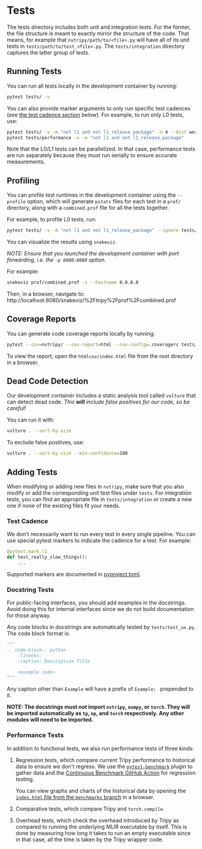 # Tests

The tests directory includes both unit and integration tests. For the former, the file
structure is meant to exactly mirror the structure of the code. That means, for example
that `nvtripy/path/to/<file>.py` will have all of its unit tests in `tests/path/to/test_<file>.py`.
The `tests/integration` directory captures the latter group of tests.


## Running Tests

You can run all tests locally in the development container by running:
```bash
pytest tests/ -v
```

You can also provide marker arguments to only run specific test cadences
(see [the test cadence section](#test-cadence) below). For example, to run only
L0 tests, use:

```bash
pytest tests/ -v -m "not l1 and not l1_release_package" -n 4 --dist worksteal --ignore tests/performance
pytest tests/performance -v -m "not l1 and not l1_release_package"
```

Note that the L0/L1 tests can be parallelized. In that case, performance tests
are run separately because they must run serially to ensure accurate measurements.

## Profiling

You can profile test runtimes in the development container using the
`--profile` option, which will generate `pstats` files for each test
in a `prof/` directory, along with a `combined.prof` file for all the
tests together.

For example, to profile L0 tests, run:

```bash
pytest tests/ -v -m "not l1 and not l1_release_package" --ignore tests/performance --profile
```

You can visualize the results using `snakeviz`.

*NOTE: Ensure that you launched the development container with port forwarding,*
*i.e. the `-p 8080:8080` option.*

For example:

```bash
snakeviz prof/combined.prof -s --hostname 0.0.0.0
```

Then, in a browser, navigate to:
http://localhost:8080/snakeviz/%2Ftripy%2Fprof%2Fcombined.prof



## Coverage Reports

You can generate code coverage reports locally by running:

```bash
pytest --cov=nvtripy/ --cov-report=html --cov-config=.coveragerc tests/ -v
```

To view the report, open the `htmlcov/index.html` file from the root directory in a browser.


## Dead Code Detection

Our development container includes a static analysis tool called `vulture` that can
detect dead code. *This **will** include false positives for our code, so be careful!*

You can run it with:

```bash
vulture . --sort-by-size
```

To exclude false positives, use:

```bash
vulture . --sort-by-size --min-confidence=100
```


## Adding Tests

When modifying or adding new files in `nvtripy`, make sure that you also modify or add the corresponding
unit test files under `tests`. For integration tests, you can find an appropriate file in
`tests/integration` or create a new one if none of the existing files fit your needs.

### Test Cadence

We don't necessarily want to run every test in every single pipeline. You can use special
pytest markers to indicate the cadence for a test. For example:

<!-- Tripy: TEST: IGNORE Start -->

```py
@pytest.mark.l1
def test_really_slow_things():
    ...
```

<!-- Tripy: TEST: IGNORE End -->

Supported markers are documented in [pyproject.toml](../pyproject.toml).

### Docstring Tests

For public-facing interfaces, you should add examples in the docstrings.
Avoid doing this for internal interfaces since we do not build documentation for
those anyway.

Any code blocks in docstrings are automatically tested by `tests/test_ux.py`.
The code block format is:
```py
"""
.. code-block:: python
    :linenos:
    :caption: Descriptive Title

    <example code>
"""
```

Any caption other than `Example` will have a prefix of `Example: ` prepended to it.

**NOTE: The docstrings must *not* import `nvtripy`, `numpy`, or `torch`. They will be imported**
    **automatically as `tp`, `np`, and `torch` respectively. Any other modules will need to be imported.**


### Performance Tests

In addition to functional tests, we also run performance tests of three kinds:

1. Regression tests, which compare current Tripy performance to historical data
    to ensure we don't regress. We use the
    [`pytest-benchmark`](https://pytest-benchmark.readthedocs.io/en/latest/)
    plugin to gather data and the
    [Continuous Benchmark GitHub Action](https://github.com/marketplace/actions/continuous-benchmark)
    for regression testing.

    You can view graphs and charts of the historical data by opening the
    [`index.html` file from the `benchmarks` branch](https://github.com/NVIDIA/TensorRT-Incubator/blob/benchmarks/dev/bench/index.html)
    in a browser.

2. Comparative tests, which compare Tripy and `torch.compile`.

3. Overhead tests, which check the overhead introduced by Tripy as compared
    to running the underlying MLIR executable by itself. This is done by measuring
    how long it takes to run an empty executable since in that case, all the time
    is taken by the Tripy wrapper code.
